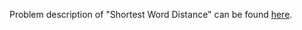 Problem description of "Shortest Word Distance" can be found [here](https://leetcode.com/problems/shortest-word-distance/).
